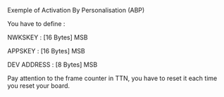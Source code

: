 Exemple of Activation By Personalisation (ABP)

You have to define :

NWKSKEY : [16 Bytes] MSB

APPSKEY : [16 Bytes] MSB

DEV ADDRESS : [8 Bytes] MSB

Pay attention to the frame counter in TTN, you have to reset it each time you reset your board.
